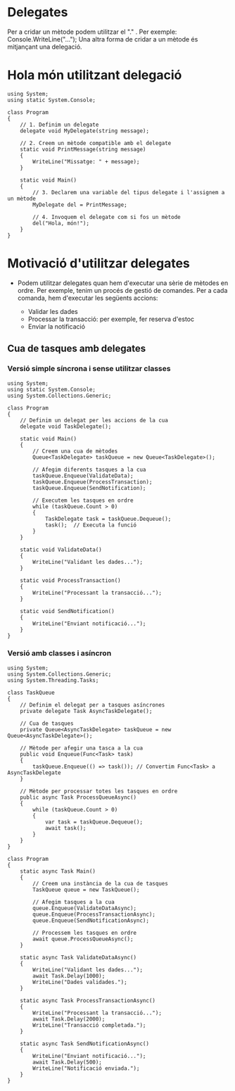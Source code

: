 # Delegates

Per a cridar un mètode podem utilitzar el "." . Per exemple: Console.WriteLine("...");
Una altra forma de cridar a un mètode és mitjançant una delegació.

# Hola món utilitzant delegació

```CSharp
using System;
using static System.Console;

class Program
{
    // 1. Definim un delegate
    delegate void MyDelegate(string message);

    // 2. Creem un mètode compatible amb el delegate
    static void PrintMessage(string message)
    {
        WriteLine("Missatge: " + message);
    }

    static void Main()
    {
        // 3. Declarem una variable del tipus delegate i l'assignem a un mètode
        MyDelegate del = PrintMessage;

        // 4. Invoquem el delegate com si fos un mètode
        del("Hola, món!");
    }
}

```

# Motivació d'utilitzar delegates

- Podem utilitzar delegates quan hem d'executar una sèrie de mètodes en ordre. Per exemple, tenim un procés de gestió de comandes. Per a cada comanda, hem d'executar les següents accions:

    - Validar les dades
    - Processar la transacció: per exemple, fer reserva d'estoc
    - Enviar la notificació

## Cua de tasques amb delegates

### Versió simple síncrona i sense utilitzar classes

```CSharp
using System;
using static System.Console;
using System.Collections.Generic;

class Program
{
    // Definim un delegat per les accions de la cua
    delegate void TaskDelegate();

    static void Main()
    {
        // Creem una cua de mètodes
        Queue<TaskDelegate> taskQueue = new Queue<TaskDelegate>();

        // Afegim diferents tasques a la cua
        taskQueue.Enqueue(ValidateData);
        taskQueue.Enqueue(ProcessTransaction);
        taskQueue.Enqueue(SendNotification);

        // Executem les tasques en ordre
        while (taskQueue.Count > 0)
        {
            TaskDelegate task = taskQueue.Dequeue();
            task();  // Executa la funció
        }
    }

    static void ValidateData()
    {
        WriteLine("Validant les dades...");
    }

    static void ProcessTransaction()
    {
        WriteLine("Processant la transacció...");
    }

    static void SendNotification()
    {
        WriteLine("Enviant notificació...");
    }
}

```

### Versió amb classes i asíncron

```CSharp
using System;
using System.Collections.Generic;
using System.Threading.Tasks;

class TaskQueue
{
    // Definim el delegat per a tasques asíncrones
    private delegate Task AsyncTaskDelegate();

    // Cua de tasques
    private Queue<AsyncTaskDelegate> taskQueue = new Queue<AsyncTaskDelegate>();

    // Mètode per afegir una tasca a la cua
    public void Enqueue(Func<Task> task)
    {
        taskQueue.Enqueue(() => task()); // Convertim Func<Task> a AsyncTaskDelegate
    }

    // Mètode per processar totes les tasques en ordre
    public async Task ProcessQueueAsync()
    {
        while (taskQueue.Count > 0)
        {
            var task = taskQueue.Dequeue();
            await task();
        }
    }
}

class Program
{
    static async Task Main()
    {
        // Creem una instància de la cua de tasques
        TaskQueue queue = new TaskQueue();

        // Afegim tasques a la cua
        queue.Enqueue(ValidateDataAsync);
        queue.Enqueue(ProcessTransactionAsync);
        queue.Enqueue(SendNotificationAsync);

        // Processem les tasques en ordre
        await queue.ProcessQueueAsync();
    }

    static async Task ValidateDataAsync()
    {
        WriteLine("Validant les dades...");
        await Task.Delay(1000);
        WriteLine("Dades validades.");
    }

    static async Task ProcessTransactionAsync()
    {
        WriteLine("Processant la transacció...");
        await Task.Delay(2000);
        WriteLine("Transacció completada.");
    }

    static async Task SendNotificationAsync()
    {
        WriteLine("Enviant notificació...");
        await Task.Delay(500);
        WriteLine("Notificació enviada.");
    }
}

```